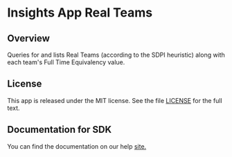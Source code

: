 Insights App Real Teams
=========================

## Overview
Queries for and lists Real Teams (according to the SDPI heuristic) along with each team's Full Time Equivalency value.


## License

This app is released under the MIT license.  See the file [LICENSE](./LICENSE) for the full text.

## Documentation for SDK

You can find the documentation on our help [site.](https://help.rallydev.com/apps/2.0rc3/doc/)

